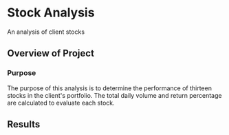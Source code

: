 # Stock Analysis
An analysis of client stocks
## Overview of Project
### Purpose
The purpose of this analysis is to determine the performance of thirteen stocks in the client's portfolio. The total daily volume and return percentage are calculated to evaluate each stock.
## Results
